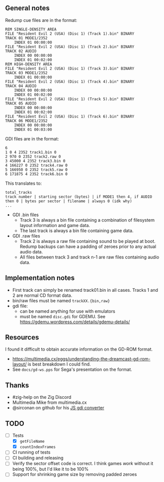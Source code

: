 ## General notes

Redump cue files are in the format:

```
REM SINGLE-DENSITY AREA
FILE "Resident Evil 2 (USA) (Disc 1) (Track 1).bin" BINARY
TRACK 01 MODE1/2352
    INDEX 01 00:00:00
FILE "Resident Evil 2 (USA) (Disc 1) (Track 2).bin" BINARY
TRACK 02 AUDIO
    INDEX 00 00:00:00
    INDEX 01 00:02:00
REM HIGH-DENSITY AREA
FILE "Resident Evil 2 (USA) (Disc 1) (Track 3).bin" BINARY
TRACK 03 MODE1/2352
    INDEX 01 00:00:00
FILE "Resident Evil 2 (USA) (Disc 1) (Track 4).bin" BINARY
TRACK 04 AUDIO
    INDEX 00 00:00:00
    INDEX 01 00:02:00
FILE "Resident Evil 2 (USA) (Disc 1) (Track 5).bin" BINARY
TRACK 05 AUDIO
    INDEX 00 00:00:00
    INDEX 01 00:02:00
FILE "Resident Evil 2 (USA) (Disc 1) (Track 6).bin" BINARY
TRACK 06 MODE1/2352
    INDEX 00 00:00:00
    INDEX 01 00:03:00
```

GDI files are in the format:

```
6
1 0 4 2352 track1.bin 0
2 970 0 2352 track2.raw 0
3 45000 4 2352 track3.bin 0
4 166227 0 2352 track4.raw 0
5 166950 0 2352 track5.raw 0
6 171875 4 2352 track6.bin 0
```

This translates to:

```
total_tracks
track number | starting sector (bytes) | if MODE1 then 4, if AUDIO then 0 | bytes per sector | filename | always 0 (idk why)
...
```

* GDI .bin files
    * Track 3 is always a bin file containing a combination of filesystem layout information and game data.
    * The last track is always a bin file containing game data.
* GDI .raw files
    * Track 2 is always a raw file containing sound to be played at boot. Redump backups can have a padding of zeroes prior to any actual audio data.
    * All files between track 3 and track n-1 are raw files containing audio data.

## Implementation notes

* First track can simply be renamed track01.bin in all cases. Tracks 1 and 2 are normal CD format data. 
* bin/raw files must be named `trackXX.{bin,raw}`
* gdi file:
    * can be named anything for use with emulators
    * must be named `disc.gdi` for GDEMU. See https://gdemu.wordpress.com/details/gdemu-details/

## Resources

I found it difficult to obtain accurate information on the GD-ROM format.

* https://multimedia.cx/eggs/understanding-the-dreamcast-gd-rom-layout/ is best breakdown I could find.
* See `docs/gd-ws.pps` for Sega's presentation on the format.

## Thanks

* #zig-help on the Zig Discord
* Multimedia Mike from multimedia.cx
* @sirconan on github for his [JS gdi converter](https://github.com/sirconan/gdi-conversion)

## TODO

- [ ] Tests
    - [x] `getFileName`
    - [x] `countIndexFrames`
- [ ] CI running of tests
- [ ] CI building and releasing
- [ ] Verify the sector offset code is correct. I think games *work* without it being 100%, but I'd like it to be 100%
- [ ] Support for shrinking game size by removing padded zeroes